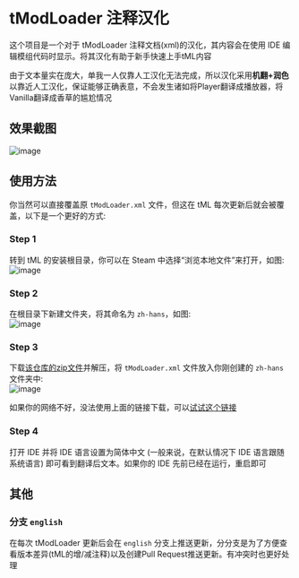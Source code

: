 # tModLoader 注释汉化
这个项目是一个对于 tModLoader 注释文档(xml)的汉化，其内容会在使用 IDE 编辑模组代码时显示。将其汉化有助于新手快速上手tML内容

由于文本量实在庞大，单我一人仅靠人工汉化无法完成，所以汉化采用**机翻+润色**以靠近人工汉化，保证能够正确表意，不会发生诸如将Player翻译成播放器，将Vanilla翻译成香草的尴尬情况

## 效果截图
![image](https://user-images.githubusercontent.com/35227653/205429026-a48b272a-1ff2-436a-bfe8-4eaeadda6477.png)

## 使用方法
你当然可以直接覆盖原 `tModLoader.xml` 文件，但这在 tML 每次更新后就会被覆盖，以下是一个更好的方式:

### Step 1
转到 tML 的安装根目录，你可以在 Steam 中选择“浏览本地文件”来打开，如图:  
![image](https://user-images.githubusercontent.com/35227653/205428227-f1cf6d44-7d73-4b33-9df7-68f4760e1671.png)

### Step 2
在根目录下新建文件夹，将其命名为 `zh-hans`，如图:  
![image](https://user-images.githubusercontent.com/35227653/205428268-37ad8729-36ce-4a36-a041-b4d07cfa9cdf.png)

### Step 3
下载[该仓库的zip文件](https://github.com/Cyrillya/tModLoader-Document-Chinese/archive/refs/heads/chinese.zip)并解压，将 `tModLoader.xml` 文件放入你刚创建的 `zh-hans` 文件夹中:  
![image](https://user-images.githubusercontent.com/35227653/205428790-08ce2f63-e13e-47c4-8548-3f1c32ea2ccf.png)

如果你的网络不好，没法使用上面的链接下载，可以[试试这个链接](https://ghproxy.com/?q=https%3A%2F%2Fgithub.com%2FCyrillya%2FtModLoader-Document-Chinese%2Farchive%2Frefs%2Fheads%2Fchinese.zip)

### Step 4
打开 IDE 并将 IDE 语言设置为简体中文 (一般来说，在默认情况下 IDE 语言跟随系统语言) 即可看到翻译后文本。如果你的 IDE 先前已经在运行，重启即可

## 其他
### 分支 `english`
在每次 tModLoader 更新后会在 `english` 分支上推送更新，分分支是为了方便查看版本差异(tML的增/减注释)以及创建Pull Request推送更新。有冲突时也更好处理
